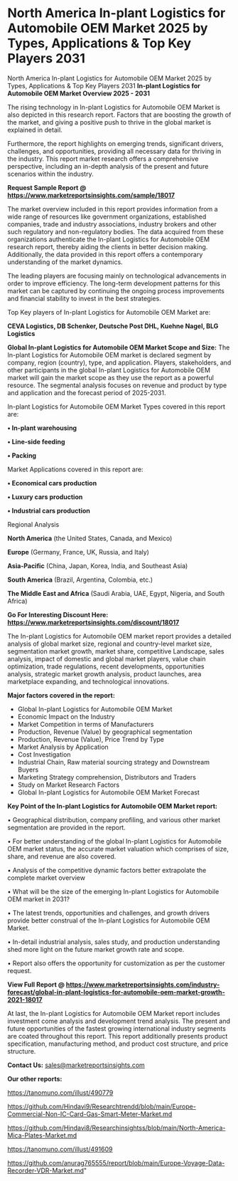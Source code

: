 # North America In-plant Logistics for Automobile OEM Market 2025 by Types, Applications & Top Key Players 2031
 North America In-plant Logistics for Automobile OEM Market 2025 by Types, Applications & Top Key Players 2031
<Strong> In-plant Logistics for Automobile OEM Market Overview 2025 - 2031</strong>

The rising technology in In-plant Logistics for Automobile OEM Market is also depicted in this research report. Factors that are boosting the growth of the market, and giving a positive push to thrive in the global market is explained in detail.

Furthermore, the report highlights on emerging trends, significant drivers, challenges, and opportunities, providing all necessary data for thriving in the industry. This report market research offers a comprehensive perspective, including an in-depth analysis of the present and future scenarios within the industry.

<strong>Request Sample Report @ <a href=https://www.marketreportsinsights.com/sample/18017>https://www.marketreportsinsights.com/sample/18017</a></strong>

The market overview included in this report provides information from a wide range of resources like government organizations, established companies, trade and industry associations, industry brokers and other such regulatory and non-regulatory bodies. The data acquired from these organizations authenticate the In-plant Logistics for Automobile OEM research report, thereby aiding the clients in better decision making. Additionally, the data provided in this report offers a contemporary understanding of the market dynamics.

The leading players are focusing mainly on technological advancements in order to improve efficiency. The long-term development patterns for this market can be captured by continuing the ongoing process improvements and financial stability to invest in the best strategies.

Top Key players of In-plant Logistics for Automobile OEM Market are:

<strong>CEVA Logistics, DB Schenker, Deutsche Post DHL, Kuehne Nagel, BLG Logistics</strong>

<strong><b>Global In-plant Logistics for Automobile OEM Market Scope and Size:</b></strong>
The In-plant Logistics for Automobile OEM market is declared segment by company, region (country), type, and application. Players, stakeholders, and other participants in the global In-plant Logistics for Automobile OEM market will gain the market scope as they use the report as a powerful resource. The segmental analysis focuses on revenue and product by type and application and the forecast period of 2025-2031.

In-plant Logistics for Automobile OEM Market Types covered in this report are:

<strong>• In-plant warehousing

• Line-side feeding

• Packing</strong>

Market Applications covered in this report are:

<strong>• Economical cars production

• Luxury cars production

• Industrial cars production</strong> 

Regional Analysis

<strong>North America</strong> (the United States, Canada, and Mexico)

<strong>Europe</strong> (Germany, France, UK, Russia, and Italy)

<strong>Asia-Pacific</strong> (China, Japan, Korea, India, and Southeast Asia)

<strong>South America</strong> (Brazil, Argentina, Colombia, etc.)

<strong>The Middle East and Africa</strong> (Saudi Arabia, UAE, Egypt, Nigeria, and South Africa)

<strong>Go For Interesting Discount Here: <a href=https://www.marketreportsinsights.com/discount/18017>https://www.marketreportsinsights.com/discount/18017</a></strong>

The In-plant Logistics for Automobile OEM market report provides a detailed analysis of global market size, regional and country-level market size, segmentation market growth, market share, competitive Landscape, sales analysis, impact of domestic and global market players, value chain optimization, trade regulations, recent developments, opportunities analysis, strategic market growth analysis, product launches, area marketplace expanding, and technological innovations.

<strong><b>Major factors covered in the report:</b></strong>
<ul>
  <li>Global In-plant Logistics for Automobile OEM Market </li>
  <li>Economic Impact on the Industry</li>
  <li>Market Competition in terms of Manufacturers</li>
  <li>Production, Revenue (Value) by geographical segmentation</li>
  <li>Production, Revenue (Value), Price Trend by Type</li>
  <li>Market Analysis by Application</li>
  <li>Cost Investigation</li>
  <li>Industrial Chain, Raw material sourcing strategy and Downstream Buyers</li>
  <li>Marketing Strategy comprehension, Distributors and Traders</li>
  <li>Study on Market Research Factors</li>
  <li>Global In-plant Logistics for Automobile OEM Market Forecast</li>
</ul>

<strong><b>Key Point of the In-plant Logistics for Automobile OEM Market report:</b></strong>

• Geographical distribution, company profiling, and various other market segmentation are provided in the report.

• For better understanding of the global In-plant Logistics for Automobile OEM market status, the accurate market valuation which comprises of size, share, and revenue are also covered.

• Analysis of the competitive dynamic factors better extrapolate the complete market overview

• What will be the size of the emerging In-plant Logistics for Automobile OEM market in 2031?

• The latest trends, opportunities and challenges, and growth drivers provide better construal of the In-plant Logistics for Automobile OEM Market.

• In-detail industrial analysis, sales study, and production understanding shed more light on the future market growth rate and scope.

• Report also offers the opportunity for customization as per the customer request.

<strong><b>View Full Report @ <a href=https://www.marketreportsinsights.com/industry-forecast/global-in-plant-logistics-for-automobile-oem-market-growth-2021-18017>https://www.marketreportsinsights.com/industry-forecast/global-in-plant-logistics-for-automobile-oem-market-growth-2021-18017</a></b></strong>


At last, the In-plant Logistics for Automobile OEM Market report includes investment come analysis and development trend analysis. The present and future opportunities of the fastest growing international industry segments are coated throughout this report. This report additionally presents product specification, manufacturing method, and product cost structure, and price structure.

<strong>Contact Us:</strong>
sales@marketreportsinsights.com

<strong>Our other reports:</strong>

<a href=https://tanomuno.com/illust/490779>https://tanomuno.com/illust/490779</a>

<a href=https://github.com/Hindavi9/Researchtrendd/blob/main/Europe-Commercial-Non-IC-Card-Gas-Smart-Meter-Market.md>https://github.com/Hindavi9/Researchtrendd/blob/main/Europe-Commercial-Non-IC-Card-Gas-Smart-Meter-Market.md</a>

<a href=https://github.com/Hindavi8/Researchinsightss/blob/main/North-America-Mica-Plates-Market.md>https://github.com/Hindavi8/Researchinsightss/blob/main/North-America-Mica-Plates-Market.md</a>

<a href=https://tanomuno.com/illust/491609>https://tanomuno.com/illust/491609</a>

<a href=https://github.com/anurag765555/report/blob/main/Europe-Voyage-Data-Recorder-VDR-Market.md>https://github.com/anurag765555/report/blob/main/Europe-Voyage-Data-Recorder-VDR-Market.md</a>"
